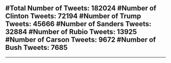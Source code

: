 #Total Number of Tweets: 182024 
#Number of Clinton Tweets: 72194
#Number of Trump Tweets: 45666
#Number of Sanders Tweets: 32884
#Number of Rubio Tweets: 13925
#Number of Carson Tweets: 9672
#Number of Bush Tweets: 7685
---
---
